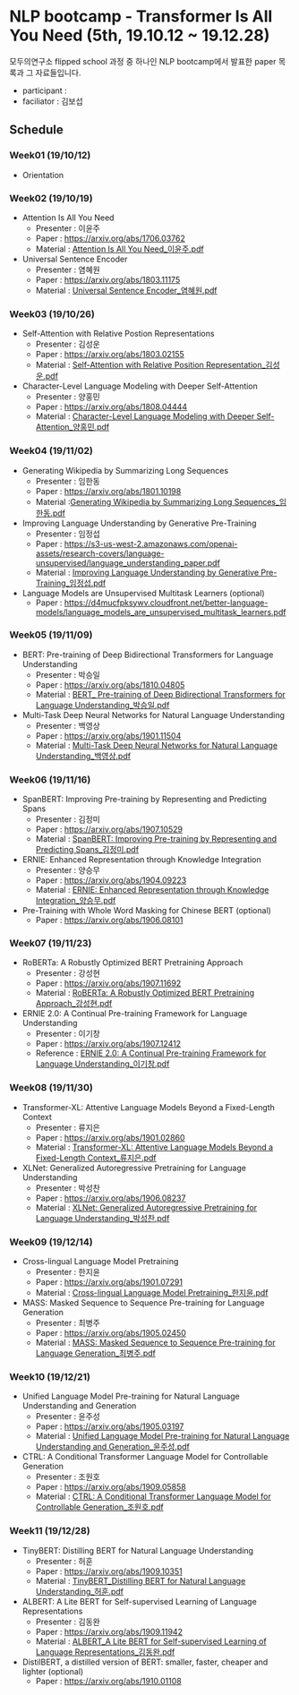 # NLP bootcamp - Transformer Is All You Need (5th, 19.10.12 ~ 19.12.28)
모두의연구소 flipped school 과정 중 하나인 NLP bootcamp에서 발표한 paper 목록과 그 자료들입니다.

* participant : 
* faciliator : 김보섭

## Schedule
### Week01 (19/10/12)
* Orientation
### Week02 (19/10/19)
* Attention Is All You Need
	+ Presenter : 이윤주  
	+ Paper : https://arxiv.org/abs/1706.03762
	+ Material : [Attention Is All You Need_이윤주.pdf](https://github.com/modulabs/NLP-bootcamp/blob/master/5th/week02/Attention%20Is%20All%20You%20Need_%EC%9D%B4%EC%9C%A4%EC%A3%BC.pdf)
* Universal Sentence Encoder
	+ Presenter : 염혜원
	+ Paper : https://arxiv.org/abs/1803.11175
	+ Material : [Universal Sentence Encoder_염혜원.pdf](https://github.com/modulabs/NLP-bootcamp/blob/master/5th/week02/Universal%20Sentence%20Encoder_%EC%97%BC%ED%98%9C%EC%9B%90.pdf)
### Week03 (19/10/26)
* Self-Attention with Relative Postion Representations
	+ Presenter : 김성운
	+ Paper : https://arxiv.org/abs/1803.02155
	+ Material : [Self-Attention with Relative Position Representation_김성운.pdf](https://github.com/modulabs/NLP-bootcamp/blob/master/5th/week03/Self-Attention%20with%20Relative%20Position%20Representation_%EA%B9%80%EC%84%B1%EC%9A%B4.pdf)
* Character-Level Language Modeling with Deeper Self-Attention
	+ Presenter : 양홍민
	+ Paper : https://arxiv.org/abs/1808.04444
	+ Material : [Character-Level Language Modeling with Deeper Self-Attention_양홍민.pdf](https://github.com/modulabs/NLP-bootcamp/blob/master/5th/week03/Character-Level%20Language%20Modeling%20with%20Deeper%20Self-Attention_%EC%96%91%ED%99%8D%EB%AF%BC.pdf)
### Week04 (19/11/02)
* Generating Wikipedia by Summarizing Long Sequences
	+ Presenter : 임한동
	+ Paper : https://arxiv.org/abs/1801.10198
	+ Material :[Generating Wikipedia by Summarizing Long Sequences_임한동.pdf](https://github.com/modulabs/NLP-bootcamp/blob/master/5th/week04/Generating%20Wikipedia%20by%20Summarizing%20Long%20Sequences_%EC%9E%84%ED%95%9C%EB%8F%99.pdf)
* Improving Language Understanding by Generative Pre-Training
  + Presenter : 임정섭
  + Paper : https://s3-us-west-2.amazonaws.com/openai-assets/research-covers/language-unsupervised/language_understanding_paper.pdf
  + Material : [Improving Language Understanding by Generative Pre-Training_임정섭.pdf](https://github.com/modulabs/NLP-bootcamp/blob/master/5th/week04/Improving%20Language%20Understanding%20by%20Generative%20Pre-Training_%EC%9E%84%EC%A0%95%EC%84%AD.pdf)
* Language Models are Unsupervised Multitask Learners (optional)
  * Paper : https://d4mucfpksywv.cloudfront.net/better-language-models/language_models_are_unsupervised_multitask_learners.pdf
### Week05 (19/11/09)
* BERT: Pre-training of Deep Bidirectional Transformers for Language Understanding
	+ Presenter : 박승일
	+ Paper : https://arxiv.org/abs/1810.04805
	+ Material : [BERT_ Pre-training of Deep Bidirectional Transformers for Language Understanding_박승일.pdf](https://github.com/modulabs/NLP-bootcamp/blob/master/5th/week05/BERT_%20Pre-training%20of%20Deep%20Bidirectional%20Transformers%20for%20Language%20Understanding_%EB%B0%95%EC%8A%B9%EC%9D%BC.pdf)
* Multi-Task Deep Neural Networks for Natural Language Understanding
	+ Presenter : 백영상
	+ Paper : https://arxiv.org/abs/1901.11504
	+ Material : [Multi-Task Deep Neural Networks for Natural Language Understanding_백영상.pdf](https://github.com/modulabs/NLP-bootcamp/blob/master/5th/week05/Multi-Task%20Deep%20Neural%20Networks%20for%20Natural%20Language%20Understanding_%EB%B0%B1%EC%98%81%EC%83%81.pdf)
### Week06 (19/11/16)
* SpanBERT: Improving Pre-training by Representing and Predicting Spans
	+ Presenter : 김정미
	+ Paper : https://arxiv.org/abs/1907.10529
	+ Material : [SpanBERT: Improving Pre-training by Representing and Predicting Spans_김정미.pdf](https://github.com/modulabs/NLP-bootcamp/blob/master/5th/week06/SpanBERT:%20Improving%20Pre-training%20by%20Representing%20and%20Predicting%20Spans_%EA%B9%80%EC%A0%95%EB%AF%B8.pdf)
* ERNIE: Enhanced Representation through Knowledge Integration
  + Presenter : 양승무
  + Paper : https://arxiv.org/abs/1904.09223
  + Material : [ERNIE: Enhanced Representation through Knowledge Integration_양승무.pdf](https://github.com/modulabs/NLP-bootcamp/blob/master/5th/week06/ERNIE:%20Enhanced%20Representation%20through%20Knowledge%20Integration_%EC%96%91%EC%8A%B9%EB%AC%B4.pdf)
* Pre-Training with Whole Word Masking for Chinese BERT (optional)
  + Paper : https://arxiv.org/abs/1906.08101
### Week07 (19/11/23)
* RoBERTa: A Robustly Optimized BERT Pretraining Approach
	+ Presenter : 강성현
	+ Paper : https://arxiv.org/abs/1907.11692
	+ Material : [RoBERTa: A Robustly Optimized BERT Pretraining Approach_강성현.pdf](https://github.com/modulabs/NLP-bootcamp/blob/master/5th/week07/RoBERTa:%20A%20Robustly%20Optimized%20BERT%20Pretraining%20Approach_%EA%B0%95%EC%84%B1%ED%98%84.pdf)
* ERNIE 2.0: A Continual Pre-training Framework for Language Understanding
	+ Presenter : 이기창
	+ Paper : https://arxiv.org/abs/1907.12412
	+ Reference : [ERNIE 2.0: A Continual Pre-training Framework for Language Understanding_이기창.pdf](https://github.com/modulabs/NLP-bootcamp/blob/master/5th/week07/ERNIE%202.0:%20A%20Continual%20Pre-training%20Framework%20for%20Language%20Understanding_%EC%9D%B4%EA%B8%B0%EC%B0%BD.pdf)
### Week08 (19/11/30) 
* Transformer-XL: Attentive Language Models Beyond a Fixed-Length Context
	+ Presenter : 류지은
	+ Paper : https://arxiv.org/abs/1901.02860
	+ Material : [Transformer-XL: Attentive Language Models Beyond a Fixed-Length Context_류지은.pdf](https://github.com/modulabs/NLP-bootcamp/blob/master/5th/week08/Transformer-XL:%20Attentive%20Language%20Models%20Beyond%20a%20Fixed-Length%20Context_%EB%A5%98%EC%A7%80%EC%9D%80.pdf)
* XLNet: Generalized Autoregressive Pretraining for Language Understanding
  + Presenter : 박성찬
  + Paper : https://arxiv.org/abs/1906.08237
  + Material : [XLNet: Generalized Autoregressive Pretraining for Language Understanding_박성찬.pdf ](https://github.com/modulabs/NLP-bootcamp/blob/master/5th/week08/XLNet:%20Generalized%20Autoregressive%20Pretraining%20for%20Language%20Understanding_%EB%B0%95%EC%84%B1%EC%B0%AC.pdf)
### Week09 (19/12/14)
* Cross-lingual Language Model Pretraining
  - Presenter : 한지윤
  - Paper : https://arxiv.org/abs/1901.07291
  - Material : [Cross-lingual Language Model Pretraining_한지윤.pdf](https://github.com/modulabs/NLP-bootcamp/blob/master/5th/week09/Cross-lingual%20Language%20Model%20Pretraining_%ED%95%9C%EC%A7%80%EC%9C%A4.pdf)
* MASS: Masked Sequence to Sequence Pre-training for Language Generation
  - Presenter : 최병주
  - Paper : https://arxiv.org/abs/1905.02450
  - Material : [MASS: Masked Sequence to Sequence Pre-training for Language Generation_최병주.pdf](https://github.com/modulabs/NLP-bootcamp/blob/master/5th/week09/MASS:%20Masked%20Sequence%20to%20Sequence%20Pre-training%20for%20Language%20Generation_%EC%B5%9C%EB%B3%91%EC%A3%BC.pdf)
### Week10 (19/12/21)
* Unified Language Model Pre-training for Natural Language Understanding and Generation
  - Presenter : 윤주성
  - Paper : https://arxiv.org/abs/1905.03197
  - Material : [Unified Language Model Pre-training for Natural Language Understanding and Generation_윤주성.pdf](https://github.com/modulabs/NLP-bootcamp/blob/master/5th/week10/Unified%20Language%20Model%20Pre-training%20for%20Natural%20Language%20Understanding%20and%20Generation_%EC%9C%A4%EC%A3%BC%EC%84%B1.pdf)
* CTRL: A Conditional Transformer Language Model for Controllable Generation
	- Presenter : 조원호
	- Paper : https://arxiv.org/abs/1909.05858
	- Material : [CTRL: A Conditional Transformer Language Model for Controllable Generation_조원호.pdf](https://github.com/modulabs/NLP-bootcamp/blob/master/5th/week10/CTRL:%20A%20Conditional%20Transformer%20Language%20Model%20for%20Controllable%20Generation_%EC%A1%B0%EC%9B%90%ED%98%B8.pdf)
### Week11 (19/12/28)
* TinyBERT: Distilling BERT for Natural Language Understanding
  - Presenter : 허훈
  - Paper : https://arxiv.org/abs/1909.10351
  - Material : [TinyBERT_Distilling BERT for Natural Language Understanding_허훈.pdf](https://github.com/modulabs/NLP-bootcamp/blob/master/5th/week11/TinyBERT_Distilling%20BERT%20for%20Natural%20Language%20Understanding_%ED%97%88%ED%9B%88.pdf)
* ALBERT: A Lite BERT for Self-supervised Learning of Language Representations
  - Presenter : 김동완
  - Paper : https://arxiv.org/abs/1909.11942
  - Material : [ALBERT_A Lite BERT for Self-supervised Learning of Language Representations_김동완.pdf](https://github.com/modulabs/NLP-bootcamp/blob/master/5th/week11/ALBERT_A%20Lite%20BERT%20for%20Self-supervised%20Learning%20of%20Language%20Representations_%EA%B9%80%EB%8F%99%EC%99%84.pdf)
* DistilBERT, a distilled version of BERT: smaller, faster, cheaper and lighter (optional)
  - Paper : https://arxiv.org/abs/1910.01108
